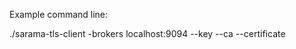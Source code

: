 Example command line:

./sarama-tls-client -brokers localhost:9094 --key <key> --ca <CA> --certificate <CERT>
